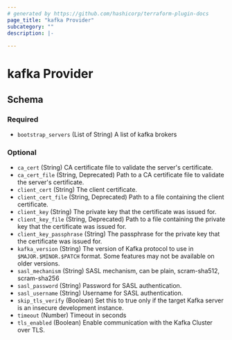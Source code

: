 ```yaml
---
# generated by https://github.com/hashicorp/terraform-plugin-docs
page_title: "kafka Provider"
subcategory: ""
description: |-
  
---
```


# kafka Provider





<!-- schema generated by tfplugindocs -->
## Schema

### Required

- `bootstrap_servers` (List of String) A list of kafka brokers

### Optional

- `ca_cert` (String) CA certificate file to validate the server's certificate.
- `ca_cert_file` (String, Deprecated) Path to a CA certificate file to validate the server's certificate.
- `client_cert` (String) The client certificate.
- `client_cert_file` (String, Deprecated) Path to a file containing the client certificate.
- `client_key` (String) The private key that the certificate was issued for.
- `client_key_file` (String, Deprecated) Path to a file containing the private key that the certificate was issued for.
- `client_key_passphrase` (String) The passphrase for the private key that the certificate was issued for.
- `kafka_version` (String) The version of Kafka protocol to use in `$MAJOR.$MINOR.$PATCH` format. Some features may not be available on older versions.
- `sasl_mechanism` (String) SASL mechanism, can be plain, scram-sha512, scram-sha256
- `sasl_password` (String) Password for SASL authentication.
- `sasl_username` (String) Username for SASL authentication.
- `skip_tls_verify` (Boolean) Set this to true only if the target Kafka server is an insecure development instance.
- `timeout` (Number) Timeout in seconds
- `tls_enabled` (Boolean) Enable communication with the Kafka Cluster over TLS.
